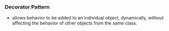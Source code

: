 
### Decorator Pattern

- allows behavior to be added to an individual object, dynamically, without affecting the behavior of other objects from the same class.

```python


```